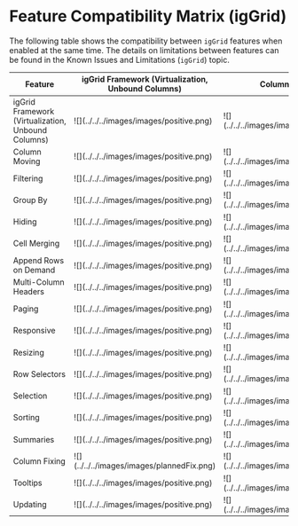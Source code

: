﻿<!--
|metadata|
{
    "fileName": "feature-compatibility-matrix(iggrid)",
    "controlName": ["igGrid"],
    "tags": ["Grids"]
}
|metadata|
-->
# Feature Compatibility Matrix (igGrid)


The following table shows the compatibility between `igGrid` features when enabled at the same time. The details on limitations between features can be found in the Known Issues and Limitations (`igGrid`) topic.

<div class="document-table-container">
<table class="table">
	<thead>
		<tr>
            <th>
Feature
			</th>
            <th>
igGrid Framework (Virtualization, Unbound Columns)
			</th>
            <th>
Column Moving
			</th>
            <th>
Filtering
			</th>
            <th>
Group By
			</th>
            <th>
Hiding
			</th>
            <th>
Cell Merging
			</th>
            <th>
Append Rows on Demand
			</th>
            <th>
Multi-Column Headers
			</th>
            <th>
Paging
			</th>
            <th>
Responsive
			</th>
            <th>
Resizing
			</th>
            <th>
Row Selectors
			</th>
            <th>
Selection
			</th>
            <th>
Sorting
			</th>
            <th>
Summaries
			</th>
            <th>
Column Fixing
			</th>
            <th>
Tooltips
			</th>
            <th>
Updating
			</th>
        </tr>
	</thead>
	<tbody>
        <tr>
            <td>
igGrid Framework (Virtualization, Unbound Columns)
			</td>
            <td>
![](../../../images/images/positive.png)
			</td>
            <td>
![](../../../images/images/positive.png)
			</td>
            <td>
![](../../../images/images/positive.png)
			</td>
            <td>
![](../../../images/images/positive.png)
			</td>
            <td>
![](../../../images/images/positive.png)
			</td>
            <td>
![](../../../images/images/positive.png)
			</td>
            <td>
![](../../../images/images/positive.png)
			</td>
            <td>
![](../../../images/images/positive.png)
			</td>
            <td>
![](../../../images/images/positive.png)
			</td>
            <td>
![](../../../images/images/positive.png)
			</td>
            <td>
![](../../../images/images/positive.png)
			</td>
            <td>
![](../../../images/images/positive.png)
			</td>
            <td>
![](../../../images/images/positive.png)
			</td>
            <td>
![](../../../images/images/positive.png)
			</td>
            <td>
![](../../../images/images/positive.png)
			</td>
            <td>
![](../../../images/images/plannedFix.png)
			</td>
            <td>
![](../../../images/images/positive.png)
			</td>
            <td>
![](../../../images/images/positive.png)
			</td>
        </tr>
        <tr>
            <td>
Column Moving
			</td>
            <td>
![](../../../images/images/positive.png)
			</td>
            <td>
![](../../../images/images/positive.png)
			</td>
            <td>
![](../../../images/images/positive.png)
			</td>
            <td>
![](../../../images/images/positive.png)
			</td>
            <td>
![](../../../images/images/positive.png)
			</td>
            <td>
![](../../../images/images/positive.png)
			</td>
            <td>
![](../../../images/images/positive.png)
			</td>
            <td>
![](../../../images/images/plannedFix.png)
			</td>
            <td>
![](../../../images/images/positive.png)
			</td>
            <td>
![](../../../images/images/positive.png)
			</td>
            <td>
![](../../../images/images/positive.png)
			</td>
            <td>
![](../../../images/images/positive.png)
			</td>
            <td>
![](../../../images/images/positive.png)
			</td>
            <td>
![](../../../images/images/positive.png)
			</td>
            <td>
![](../../../images/images/positive.png)
			</td>
            <td>
![](../../../images/images/plannedFix.png)
			</td>
            <td>
![](../../../images/images/positive.png)
			</td>
            <td>
![](../../../images/images/positive.png)
			</td>
        </tr>
        <tr>
            <td>
Filtering
			</td>
            <td>
![](../../../images/images/positive.png)
			</td>
            <td>
![](../../../images/images/positive.png)
			</td>
            <td>
![](../../../images/images/positive.png)
			</td>
            <td>
![](../../../images/images/positive.png)
			</td>
            <td>
![](../../../images/images/positive.png)
			</td>
            <td>
![](../../../images/images/positive.png)
			</td>
            <td>
![](../../../images/images/positive.png)
			</td>
            <td>
![](../../../images/images/positive.png)
			</td>
            <td>
![](../../../images/images/positive.png)
			</td>
            <td>
![](../../../images/images/positive.png)
			</td>
            <td>
![](../../../images/images/positive.png)
			</td>
            <td>
![](../../../images/images/positive.png)
			</td>
            <td>
![](../../../images/images/positive.png)
			</td>
            <td>
![](../../../images/images/positive.png)
			</td>
            <td>
![](../../../images/images/positive.png)
			</td>
            <td>
![](../../../images/images/positive.png)
			</td>
            <td>
![](../../../images/images/positive.png)
			</td>
            <td>
![](../../../images/images/positive.png)
			</td>
        </tr>
        <tr>
            <td>
Group By
			</td>
            <td>
![](../../../images/images/positive.png)
			</td>
            <td>
![](../../../images/images/positive.png)
			</td>
            <td>
![](../../../images/images/positive.png)
			</td>
            <td>
![](../../../images/images/positive.png)
			</td>
            <td>
![](../../../images/images/positive.png)
			</td>
            <td>
![](../../../images/images/positive.png)
			</td>
            <td>
![](../../../images/images/negative.png)
			</td>
            <td>
![](../../../images/images/positive.png)
			</td>
            <td>
![](../../../images/images/positive.png)
			</td>
            <td>
![](../../../images/images/positive.png)
			</td>
            <td>
![](../../../images/images/positive.png)
			</td>
            <td>
![](../../../images/images/positive.png)
			</td>
            <td>
![](../../../images/images/positive.png)
			</td>
            <td>
![](../../../images/images/positive.png)
			</td>
            <td>
![](../../../images/images/positive.png)
			</td>
            <td>
![](../../../images/images/negative.png)
			</td>
            <td>
![](../../../images/images/positive.png)
			</td>
            <td>
![](../../../images/images/positive.png)
			</td>
        </tr>
        <tr>
            <td>
Hiding
			</td>
            <td>
![](../../../images/images/positive.png)
			</td>
            <td>
![](../../../images/images/positive.png)
			</td>
            <td>
![](../../../images/images/positive.png)
			</td>
            <td>
![](../../../images/images/positive.png)
			</td>
            <td>
![](../../../images/images/positive.png)
			</td>
            <td>
![](../../../images/images/positive.png)
			</td>
            <td>
![](../../../images/images/positive.png)
			</td>
            <td>
![](../../../images/images/positive.png)
			</td>
            <td>
![](../../../images/images/positive.png)
			</td>
            <td>
![](../../../images/images/positive.png)
			</td>
            <td>
![](../../../images/images/positive.png)
			</td>
            <td>
![](../../../images/images/positive.png)
			</td>
            <td>
![](../../../images/images/positive.png)
			</td>
            <td>
![](../../../images/images/positive.png)
			</td>
            <td>
![](../../../images/images/positive.png)
			</td>
            <td>
![](../../../images/images/positive.png)
			</td>
            <td>
![](../../../images/images/positive.png)
			</td>
            <td>
![](../../../images/images/positive.png)
			</td>
        </tr>
        <tr>
            <td>
Cell Merging
			</td>
            <td>
![](../../../images/images/positive.png)
			</td>
            <td>
![](../../../images/images/positive.png)
			</td>
            <td>
![](../../../images/images/positive.png)
			</td>
            <td>
![](../../../images/images/positive.png)
			</td>
            <td>
![](../../../images/images/positive.png)
			</td>
            <td>
![](../../../images/images/positive.png)
			</td>
            <td>
![](../../../images/images/positive.png)
			</td>
            <td>
![](../../../images/images/positive.png)
			</td>
            <td>
![](../../../images/images/positive.png)
			</td>
            <td>
![](../../../images/images/positive.png)
			</td>
            <td>
![](../../../images/images/positive.png)
			</td>
            <td>
![](../../../images/images/positive.png)
			</td>
            <td>
![](../../../images/images/positive.png)
			</td>
            <td>
![](../../../images/images/positive.png)
			</td>
            <td>
![](../../../images/images/positive.png)
			</td>
            <td>
![](../../../images/images/positive.png)
			</td>
            <td>
![](../../../images/images/positive.png)
			</td>
            <td>
![](../../../images/images/positive.png)
			</td>
        </tr>
        <tr>
            <td>
Append Rows on Demand
			</td>
            <td>
![](../../../images/images/positive.png)
			</td>
            <td>
![](../../../images/images/positive.png)
			</td>
            <td>
![](../../../images/images/positive.png)
			</td>
            <td>
![](../../../images/images/negative.png)
			</td>
            <td>
![](../../../images/images/positive.png)
			</td>
            <td>
![](../../../images/images/positive.png)
			</td>
            <td>
![](../../../images/images/positive.png)
			</td>
            <td>
![](../../../images/images/positive.png)
			</td>
            <td>
![](../../../images/images/negative.png)
			</td>
            <td>
![](../../../images/images/positive.png)
			</td>
            <td>
![](../../../images/images/positive.png)
			</td>
            <td>
![](../../../images/images/positive.png)
			</td>
            <td>
![](../../../images/images/positive.png)
			</td>
            <td>
![](../../../images/images/positive.png)
			</td>
            <td>
![](../../../images/images/positive.png)
			</td>
            <td>
![](../../../images/images/positive.png)
			</td>
            <td>
![](../../../images/images/positive.png)
			</td>
            <td>
![](../../../images/images/positive.png)
			</td>
        </tr>
        <tr>
            <td>
Multi-Column Headers
			</td>
            <td>
![](../../../images/images/positive.png)
			</td>
            <td>
![](../../../images/images/positive.png)
			</td>
            <td>
![](../../../images/images/positive.png)
			</td>
            <td>
![](../../../images/images/positive.png)
			</td>
            <td>
![](../../../images/images/positive.png)
			</td>
            <td>
![](../../../images/images/positive.png)
			</td>
            <td>
![](../../../images/images/positive.png)
			</td>
            <td>
![](../../../images/images/positive.png)
			</td>
            <td>
![](../../../images/images/positive.png)
			</td>
            <td>
![](../../../images/images/positive.png)
			</td>
            <td>
![](../../../images/images/positive.png)
			</td>
            <td>
![](../../../images/images/positive.png)
			</td>
            <td>
![](../../../images/images/positive.png)
			</td>
            <td>
![](../../../images/images/positive.png)
			</td>
            <td>
![](../../../images/images/positive.png)
			</td>
            <td>
![](../../../images/images/positive.png)
			</td>
            <td>
![](../../../images/images/positive.png)
			</td>
            <td>
![](../../../images/images/positive.png)
			</td>
        </tr>
        <tr>
            <td>
Paging
			</td>
            <td>
![](../../../images/images/positive.png)
			</td>
            <td>
![](../../../images/images/positive.png)
			</td>
            <td>
![](../../../images/images/positive.png)
			</td>
            <td>
![](../../../images/images/positive.png)
			</td>
            <td>
![](../../../images/images/positive.png)
			</td>
            <td>
![](../../../images/images/positive.png)
			</td>
            <td>
![](../../../images/images/negative.png)
			</td>
            <td>
![](../../../images/images/positive.png)
			</td>
            <td>
![](../../../images/images/positive.png)
			</td>
            <td>
![](../../../images/images/positive.png)
			</td>
            <td>
![](../../../images/images/positive.png)
			</td>
            <td>
![](../../../images/images/positive.png)
			</td>
            <td>
![](../../../images/images/positive.png)
			</td>
            <td>
![](../../../images/images/positive.png)
			</td>
            <td>
![](../../../images/images/positive.png)
			</td>
            <td>
![](../../../images/images/positive.png)
			</td>
            <td>
![](../../../images/images/positive.png)
			</td>
            <td>
![](../../../images/images/positive.png)
			</td>
        </tr>
        <tr>
            <td>
Responsive
			</td>
            <td>
![](../../../images/images/positive.png)
			</td>
            <td>
![](../../../images/images/positive.png)
			</td>
            <td>
![](../../../images/images/positive.png)
			</td>
            <td>
![](../../../images/images/positive.png)
			</td>
            <td>
![](../../../images/images/positive.png)
			</td>
            <td>
![](../../../images/images/positive.png)
			</td>
            <td>
![](../../../images/images/positive.png)
			</td>
            <td>
![](../../../images/images/positive.png)
			</td>
            <td>
![](../../../images/images/positive.png)
			</td>
            <td>
![](../../../images/images/positive.png)
			</td>
            <td>
![](../../../images/images/positive.png)
			</td>
            <td>
![](../../../images/images/positive.png)
			</td>
            <td>
![](../../../images/images/positive.png)
			</td>
            <td>
![](../../../images/images/positive.png)
			</td>
            <td>
![](../../../images/images/positive.png)
			</td>
            <td>
![](../../../images/images/negative.png)
			</td>
            <td>
![](../../../images/images/positive.png)
			</td>
            <td>
![](../../../images/images/positive.png)
			</td>
        </tr>
        <tr>
            <td>
Resizing
			</td>
            <td>
![](../../../images/images/positive.png)
			</td>
            <td>
![](../../../images/images/positive.png)
			</td>
            <td>
![](../../../images/images/positive.png)
			</td>
            <td>
![](../../../images/images/positive.png)
			</td>
            <td>
![](../../../images/images/positive.png)
			</td>
            <td>
![](../../../images/images/positive.png)
			</td>
            <td>
![](../../../images/images/positive.png)
			</td>
            <td>
![](../../../images/images/positive.png)
			</td>
            <td>
![](../../../images/images/positive.png)
			</td>
            <td>
![](../../../images/images/positive.png)
			</td>
            <td>
![](../../../images/images/positive.png)
			</td>
            <td>
![](../../../images/images/positive.png)
			</td>
            <td>
![](../../../images/images/positive.png)
			</td>
            <td>
![](../../../images/images/positive.png)
			</td>
            <td>
![](../../../images/images/positive.png)
			</td>
            <td>
![](../../../images/images/positive.png)
			</td>
            <td>
![](../../../images/images/positive.png)
			</td>
            <td>
![](../../../images/images/positive.png)
			</td>
        </tr>
        <tr>
            <td>
Row Selectors
			</td>
            <td>
![](../../../images/images/positive.png)
			</td>
            <td>
![](../../../images/images/positive.png)
			</td>
            <td>
![](../../../images/images/positive.png)
			</td>
            <td>
![](../../../images/images/positive.png)
			</td>
            <td>
![](../../../images/images/positive.png)
			</td>
            <td>
![](../../../images/images/positive.png)
			</td>
            <td>
![](../../../images/images/positive.png)
			</td>
            <td>
![](../../../images/images/positive.png)
			</td>
            <td>
![](../../../images/images/positive.png)
			</td>
            <td>
![](../../../images/images/positive.png)
			</td>
            <td>
![](../../../images/images/positive.png)
			</td>
            <td>
![](../../../images/images/positive.png)
			</td>
            <td>
![](../../../images/images/positive.png)
			</td>
            <td>
![](../../../images/images/positive.png)
			</td>
            <td>
![](../../../images/images/positive.png)
			</td>
            <td>
![](../../../images/images/positive.png)
			</td>
            <td>
![](../../../images/images/positive.png)
			</td>
            <td>
![](../../../images/images/positive.png)
			</td>
        </tr>
        <tr>
            <td>
Selection
			</td>
            <td>
![](../../../images/images/positive.png)
			</td>
            <td>
![](../../../images/images/positive.png)
			</td>
            <td>
![](../../../images/images/positive.png)
			</td>
            <td>
![](../../../images/images/positive.png)
			</td>
            <td>
![](../../../images/images/positive.png)
			</td>
            <td>
![](../../../images/images/positive.png)
			</td>
            <td>
![](../../../images/images/positive.png)
			</td>
            <td>
![](../../../images/images/positive.png)
			</td>
            <td>
![](../../../images/images/positive.png)
			</td>
            <td>
![](../../../images/images/positive.png)
			</td>
            <td>
![](../../../images/images/positive.png)
			</td>
            <td>
![](../../../images/images/positive.png)
			</td>
            <td>
![](../../../images/images/positive.png)
			</td>
            <td>
![](../../../images/images/positive.png)
			</td>
            <td>
![](../../../images/images/positive.png)
			</td>
            <td>
![](../../../images/images/positive.png)
			</td>
            <td>
![](../../../images/images/positive.png)
			</td>
            <td>
![](../../../images/images/positive.png)
			</td>
        </tr>
        <tr>
            <td>
Sorting
			</td>
            <td>
![](../../../images/images/positive.png)
			</td>
            <td>
![](../../../images/images/positive.png)
			</td>
            <td>
![](../../../images/images/positive.png)
			</td>
            <td>
![](../../../images/images/positive.png)
			</td>
            <td>
![](../../../images/images/positive.png)
			</td>
            <td>
![](../../../images/images/positive.png)
			</td>
            <td>
![](../../../images/images/positive.png)
			</td>
            <td>
![](../../../images/images/positive.png)
			</td>
            <td>
![](../../../images/images/positive.png)
			</td>
            <td>
![](../../../images/images/positive.png)
			</td>
            <td>
![](../../../images/images/positive.png)
			</td>
            <td>
![](../../../images/images/positive.png)
			</td>
            <td>
![](../../../images/images/positive.png)
			</td>
            <td>
![](../../../images/images/positive.png)
			</td>
            <td>
![](../../../images/images/positive.png)
			</td>
            <td>
![](../../../images/images/positive.png)
			</td>
            <td>
![](../../../images/images/positive.png)
			</td>
            <td>
![](../../../images/images/positive.png)
			</td>
        </tr>
        <tr>
            <td>
Summaries
			</td>
            <td>
![](../../../images/images/positive.png)
			</td>
            <td>
![](../../../images/images/positive.png)
			</td>
            <td>
![](../../../images/images/positive.png)
			</td>
            <td>
![](../../../images/images/positive.png)
			</td>
            <td>
![](../../../images/images/positive.png)
			</td>
            <td>
![](../../../images/images/positive.png)
			</td>
            <td>
![](../../../images/images/positive.png)
			</td>
            <td>
![](../../../images/images/positive.png)
			</td>
            <td>
![](../../../images/images/positive.png)
			</td>
            <td>
![](../../../images/images/positive.png)
			</td>
            <td>
![](../../../images/images/positive.png)
			</td>
            <td>
![](../../../images/images/positive.png)
			</td>
            <td>
![](../../../images/images/positive.png)
			</td>
            <td>
![](../../../images/images/positive.png)
			</td>
            <td>
![](../../../images/images/positive.png)
			</td>
            <td>
![](../../../images/images/positive.png)
			</td>
            <td>
![](../../../images/images/positive.png)
			</td>
            <td>
![](../../../images/images/positive.png)
			</td>
        </tr>
        <tr>
            <td>
Column Fixing
			</td>
            <td>
![](../../../images/images/plannedFix.png)
			</td>
            <td>
![](../../../images/images/negative.png)
			</td>
            <td>
![](../../../images/images/positive.png)
			</td>
            <td>
![](../../../images/images/negative.png)
			</td>
            <td>
![](../../../images/images/positive.png)
			</td>
            <td>
![](../../../images/images/positive.png)
			</td>
            <td>
![](../../../images/images/positive.png)
			</td>
            <td>
![](../../../images/images/positive.png)
			</td>
            <td>
![](../../../images/images/positive.png)
			</td>
            <td>
![](../../../images/images/negative.png)
			</td>
            <td>
![](../../../images/images/positive.png)
			</td>
            <td>
![](../../../images/images/positive.png)
			</td>
            <td>
![](../../../images/images/positive.png)
			</td>
            <td>
![](../../../images/images/positive.png)
			</td>
            <td>
![](../../../images/images/positive.png)
			</td>
            <td>
![](../../../images/images/positive.png)
			</td>
            <td>
![](../../../images/images/positive.png)
			</td>
            <td>
![](../../../images/images/positive.png)
			</td>
        </tr>
        <tr>
            <td>
Tooltips
			</td>
            <td>
![](../../../images/images/positive.png)
			</td>
            <td>
![](../../../images/images/positive.png)
			</td>
            <td>
![](../../../images/images/positive.png)
			</td>
            <td>
![](../../../images/images/positive.png)
			</td>
            <td>
![](../../../images/images/positive.png)
			</td>
            <td>
![](../../../images/images/positive.png)
			</td>
            <td>
![](../../../images/images/positive.png)
			</td>
            <td>
![](../../../images/images/positive.png)
			</td>
            <td>
![](../../../images/images/positive.png)
			</td>
            <td>
![](../../../images/images/positive.png)
			</td>
            <td>
![](../../../images/images/positive.png)
			</td>
            <td>
![](../../../images/images/positive.png)
			</td>
            <td>
![](../../../images/images/positive.png)
			</td>
            <td>
![](../../../images/images/positive.png)
			</td>
            <td>
![](../../../images/images/positive.png)
			</td>
            <td>
![](../../../images/images/positive.png)
			</td>
            <td>
![](../../../images/images/positive.png)
			</td>
            <td>
![](../../../images/images/positive.png)
			</td>
        </tr>
        <tr>
            <td>
Updating
			</td>
            <td>
![](../../../images/images/positive.png)
			</td>
            <td>
![](../../../images/images/positive.png)
			</td>
            <td>
![](../../../images/images/positive.png)
			</td>
            <td>
![](../../../images/images/positive.png)
			</td>
            <td>
![](../../../images/images/positive.png)
			</td>
            <td>
![](../../../images/images/positive.png)
			</td>
            <td>
![](../../../images/images/positive.png)
			</td>
            <td>
![](../../../images/images/positive.png)
			</td>
            <td>
![](../../../images/images/positive.png)
			</td>
            <td>
![](../../../images/images/positive.png)
			</td>
            <td>
![](../../../images/images/positive.png)
			</td>
            <td>
![](../../../images/images/positive.png)
			</td>
            <td>
![](../../../images/images/positive.png)
			</td>
            <td>
![](../../../images/images/positive.png)
			</td>
            <td>
![](../../../images/images/positive.png)
			</td>
            <td>
![](../../../images/images/positive.png)
			</td>
            <td>
![](../../../images/images/positive.png)
			</td>
            <td>
![](../../../images/images/positive.png)
			</td>
        </tr>
    </tbody>
</table>
</div>

